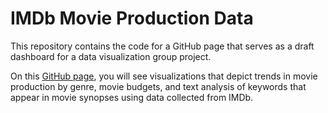 # IMDb Movie Production Data

This repository contains the code for a GitHub page that serves as a draft dashboard for a data visualization group project.

On this [GitHub page][1], you will see visualizations that depict trends in movie production by genre, movie budgets, and text analysis of keywords that appear in movie synopses using data collected from IMDb.

[1]: https://dustintdn.github.io/ "GitHub page"
